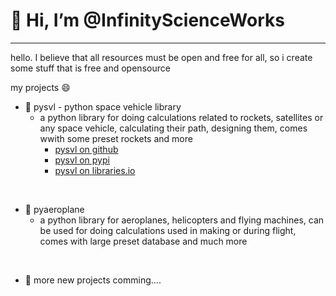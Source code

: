 # 👋 Hi, I’m @InfinityScienceWorks
----
hello. I believe that all resources must be open and free for all,
so i create some stuff that is free and opensource


my projects
:smile:

- 🌱 pysvl - python space vehicle library
    - a python library for doing calculations related to rockets, satellites or any space vehicle, calculating their path, designing them, comes wwith some preset rockets and more
        - [pysvl on github](https://github.com/InfinityScienceWorks/pysvl)
        - [pysvl on pypi](https://pypi.org/project/pysvl)
        - [pysvl on libraries.io](https://libraries.io/pypi/pysvl)

<br>

- 🌱 pyaeroplane
    - a python library for aeroplanes, helicopters and flying machines, can be used for doing calculations used in making or during flight, comes with large preset database and much more

<br>

- 🌴 more new projects comming....

<!---
InfinityScienceWorks/InfinityScienceWorks is a ✨ special ✨ repository because its `README.md` (this file) appears on your GitHub profile.
You can click the Preview link to take a look at your changes.
--->

